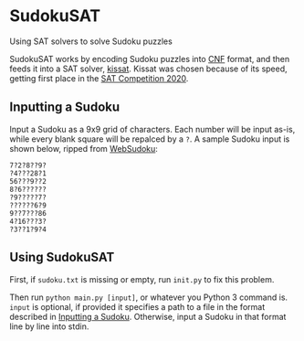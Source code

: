 # SudokuSAT
Using SAT solvers to solve Sudoku puzzles

SudokuSAT works by encoding Sudoku puzzles into [CNF](https://en.wikipedia.org/wiki/Conjunctive_normal_form) format,
and then feeds it into a SAT solver, [kissat](https://github.com/arminbiere/kissat). Kissat was chosen because of its
speed, getting first place in the [SAT Competition 2020](https://satcompetition.github.io/2020/).

## Inputting a Sudoku
Input a Sudoku as a 9x9 grid of characters. Each number will be input as-is, while every blank square will be repalced
by a `?`. A sample Sudoku input is shown below, ripped from
[WebSudoku](https://www.websudoku.com/?level=2&set_id=6895630888):
```
7?2?8??9?
?4???28?1
56???9??2
8?6??????
?9?????7?
??????6?9
9??7???86
4?16???3?
?3??1?9?4
```

## Using SudokuSAT
First, if `sudoku.txt` is missing or empty, run `init.py` to fix this problem.

Then run `python main.py [input]`, or whatever you Python 3 command is. `input` is optional, if provided it specifies a
path to a file in the format described in [Inputting a Sudoku](#inputting-a-sudoku). Otherwise, input a Sudoku in that
format line by line into stdin.
